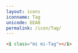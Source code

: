 ```yaml
---
layout: icons
iconname: Tag
unicode: EEA8
permalink: /icon/Tag/
---
```


``` html
<i class="mi mi-Tag"></i>
```
